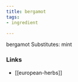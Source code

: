 ```yaml
---
title: bergamot
tags:
- ingredient

---
```

bergamot Substitutes: mint

### Links

* [[european-herbs]]
